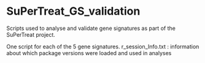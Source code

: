 # SuPerTreat_GS_validation

Scripts used to analyse and validate gene signatures as part of the SuPerTreat project. 

One script for each of the 5 gene signatures. 
r_session_Info.txt : information about which package versions were loaded and used in analyses
